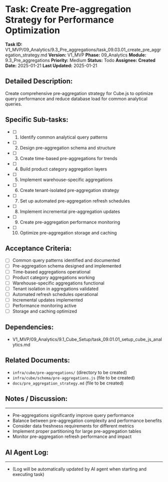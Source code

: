 # Task: Create Pre-aggregation Strategy for Performance Optimization

**Task ID:** V1_MVP/09_Analytics/9.3_Pre_aggregations/task_09.03.01_create_pre_aggregation_strategy.md
**Version:** V1_MVP
**Phase:** 09_Analytics
**Module:** 9.3_Pre_aggregations
**Priority:** Medium
**Status:** Todo
**Assignee:**
**Created Date:** 2025-01-21
**Last Updated:** 2025-01-21

## Detailed Description:
Create comprehensive pre-aggregation strategy for Cube.js to optimize query performance and reduce database load for common analytical queries.

## Specific Sub-tasks:
- [ ] 1. Identify common analytical query patterns
- [ ] 2. Design pre-aggregation schema and structure
- [ ] 3. Create time-based pre-aggregations for trends
- [ ] 4. Build product category aggregation layers
- [ ] 5. Implement warehouse-specific aggregations
- [ ] 6. Create tenant-isolated pre-aggregation strategy
- [ ] 7. Set up automated pre-aggregation refresh schedules
- [ ] 8. Implement incremental pre-aggregation updates
- [ ] 9. Create pre-aggregation performance monitoring
- [ ] 10. Optimize pre-aggregation storage and caching

## Acceptance Criteria:
- [ ] Common query patterns identified and documented
- [ ] Pre-aggregation schema designed and implemented
- [ ] Time-based aggregations operational
- [ ] Product category aggregations working
- [ ] Warehouse-specific aggregations functional
- [ ] Tenant isolation in aggregations validated
- [ ] Automated refresh schedules operational
- [ ] Incremental updates implemented
- [ ] Performance monitoring active
- [ ] Storage and caching optimized

## Dependencies:
- V1_MVP/09_Analytics/9.1_Cube_Setup/task_09.01.01_setup_cube_js_analytics.md

## Related Documents:
- `infra/cube/pre-aggregations/` (directory to be created)
- `infra/cube/schema/pre-aggregations.js` (file to be created)
- `docs/pre_aggregation_strategy.md` (file to be created)

## Notes / Discussion:
---
* Pre-aggregations significantly improve query performance
* Balance between pre-aggregation complexity and performance benefits
* Consider data freshness requirements for different metrics
* Implement proper partitioning for large pre-aggregation tables
* Monitor pre-aggregation refresh performance and impact

## AI Agent Log:
---
* (Log will be automatically updated by AI agent when starting and executing task)
